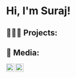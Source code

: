 <h1>Hi, I'm Suraj!

<h2>🧑🏽‍💻 Projects:</h2>

<h2> 🤳 Media:</h2>

[<img align="left" width="22px" src="https://cdn.jsdelivr.net/npm/simple-icons@v3/icons/youtube.svg" />][youtube]
[<img align="left" width="22px" src="https://cdn.jsdelivr.net/npm/simple-icons@v3/icons/instagram.svg" />][instagram]

[youtube]: https://www.youtube.com/@DuragPatel04
[instagram]: https://www.instagram.com/suraj.patel04/

<!--
**SurajP-Py/SurajP-Py ** is a ✨ _special_ ✨ repository because its `README.md` (this file) appears on your GitHub profile.

Here are some ideas to get you started:

- 🔭 I’m currently working on ...
- 🌱 I’m currently learning ...
- 👯 I’m looking to collaborate on ...
- 🤔 I’m looking for help with ...
- 💬 Ask me about ...
- 📫 How to reach me: ...
- 😄 Pronouns: ...
- ⚡ Fun fact: ...
-->
